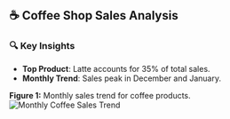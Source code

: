 ## ☕ Coffee Shop Sales Analysis

### 🔍 Key Insights
- **Top Product**: Latte accounts for 35% of total sales.
- **Monthly Trend**: Sales peak in December and January.

**Figure 1:** Monthly sales trend for coffee products.  
![Monthly Coffee Sales Trend](images/coffee_trends.png)
